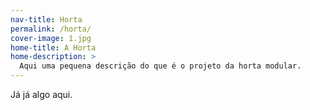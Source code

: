 ```yaml
---
nav-title: Horta
permalink: /horta/
cover-image: 1.jpg
home-title: A Horta
home-description: >
  Aqui uma pequena descrição do que é o projeto da horta modular.
---
```

Já já algo aqui.
